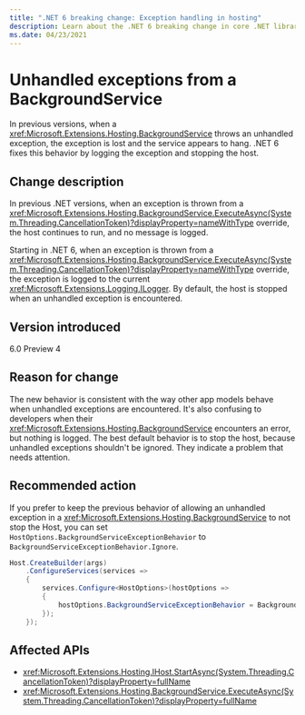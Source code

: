 ```yaml
---
title: ".NET 6 breaking change: Exception handling in hosting"
description: Learn about the .NET 6 breaking change in core .NET libraries where unhandled exceptions from a BackgroundService are logged instead of lost.
ms.date: 04/23/2021
---
```

# Unhandled exceptions from a BackgroundService

In previous versions, when a <xref:Microsoft.Extensions.Hosting.BackgroundService> throws an unhandled exception, the exception is lost and the service appears to hang. .NET 6 fixes this behavior by logging the exception and stopping the host.

## Change description

In previous .NET versions, when an exception is thrown from a <xref:Microsoft.Extensions.Hosting.BackgroundService.ExecuteAsync(System.Threading.CancellationToken)?displayProperty=nameWithType> override, the host continues to run, and no message is logged.

Starting in .NET 6, when an exception is thrown from a <xref:Microsoft.Extensions.Hosting.BackgroundService.ExecuteAsync(System.Threading.CancellationToken)?displayProperty=nameWithType> override, the exception is logged to the current <xref:Microsoft.Extensions.Logging.ILogger>. By default, the host is stopped when an unhandled exception is encountered.

## Version introduced

6.0 Preview 4

## Reason for change

The new behavior is consistent with the way other app models behave when unhandled exceptions are encountered. It's also confusing to developers when their <xref:Microsoft.Extensions.Hosting.BackgroundService> encounters an error, but nothing is logged. The best default behavior is to stop the host, because unhandled exceptions shouldn't be ignored. They indicate a problem that needs attention.

## Recommended action

If you prefer to keep the previous behavior of allowing an unhandled exception in a <xref:Microsoft.Extensions.Hosting.BackgroundService> to not stop the Host, you can set `HostOptions.BackgroundServiceExceptionBehavior` to `BackgroundServiceExceptionBehavior.Ignore`.

```csharp
Host.CreateBuilder(args)
    .ConfigureServices(services =>
    {
        services.Configure<HostOptions>(hostOptions =>
        {
            hostOptions.BackgroundServiceExceptionBehavior = BackgroundServiceExceptionBehavior.Ignore;
        });
    });
```

## Affected APIs

- <xref:Microsoft.Extensions.Hosting.IHost.StartAsync(System.Threading.CancellationToken)?displayProperty=fullName>
- <xref:Microsoft.Extensions.Hosting.BackgroundService.ExecuteAsync(System.Threading.CancellationToken)?displayProperty=fullName>

<!--

### Category

- Core .NET libraries

### Affected APIs

- `M:Microsoft.Extensions.Hosting.IHost.StartAsync(System.Threading.CancellationToken)`
- `M:Microsoft.Extensions.Hosting.BackgroundService.ExecuteAsync(System.Threading.CancellationToken)`

-->
